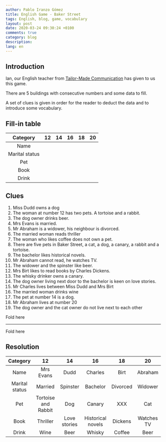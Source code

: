 ```yaml
---
author: Pablo Iranzo Gómez
title: English Game - Baker Street
tags: English, blog, game, vocabulary
layout: post
date: 2020-03-24 09:30:24 +0100
comments: true
category: blog
description:
lang: en
---
```


## Introduction

Ian, our English teacher from [Tailor-Made Communication](https://www.linkedin.com/in/ian-pinhey-85553116/) has given to us this game.

There are 5 buildings with consecutive numbers and some data to fill.

A set of clues is given in order for the reader to deduct the data and to introduce some vocabulary.

## Fill-in table

|    Category    | 12  | 14  | 16  | 18  | 20  |
| :------------: | :-: | :-: | :-: | :-: | :-: |
|      Name      |     |     |     |     |     |
| Marital status |     |     |     |     |     |
|      Pet       |     |     |     |     |     |
|      Book      |     |     |     |     |     |
|     Drink      |     |     |     |     |     |

## Clues

1. Miss Dudd owns a dog
1. The woman at number 12 has two pets. A tortoise and a rabbit.
1. The dog owner drinks beer.
1. Mrs Evans is married.
1. Mr Abraham is a widower, his neighbour is divorced.
1. The married woman reads thriller
1. The woman who likes coffee does not own a pet.
1. There are five pets in Baker Street, a cat, a dog, a canary, a rabbit and a tortoise.
1. The bachelor likes historical novels.
1. Mr Abraham cannot read, he watches TV.
1. The widower and the spinster like beer.
1. Mrs Birt likes to read books by Charles Dickens.
1. The whisky drinker owns a canary.
1. The dog owner living next door to the bachelor is keen on love stories.
1. Mr Charles lives between Miss Dudd and Mrs Birt
1. The married woman drinks wine
1. The pet at number 14 is a dog.
1. Mr Abraham lives at number 20
1. The dog owner and the cat owner do not live next to each other

Fold here

<hr>
Fold here

## Resolution

|    Category    |         12          |      14      |        16         |    18    |     20     |
| :------------: | :-----------------: | :----------: | :---------------: | :------: | :--------: |
|      Name      |      Mrs Evans      |     Dudd     |      Charles      |   Birt   |  Abraham   |
| Marital status |       Married       |   Spinster   |     Bachelor      | Divorced |  Widower   |
|      Pet       | Tortoise and Rabbit |     Dog      |      Canary       |   XXX    |    Cat     |
|      Book      |      Thriller       | Love stories | Historical novels | Dickens  | Watches TV |
|     Drink      |        Wine         |     Beer     |      Whisky       |  Coffee  |    Beer    |
